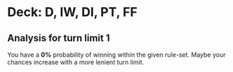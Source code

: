 # Deck: D, IW, DI, PT, FF
## Analysis for turn limit 1
You have a **0%** probability of winning within the given rule-set. Maybe your chances increase with a more lenient turn limit.